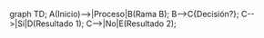 graph TD;
A(Inicio)-->|Proceso|B(Rama B);
B-->C{Decisión?};
C-->|Sí|D(Resultado 1);
C-->|No|E(Resultado 2);
